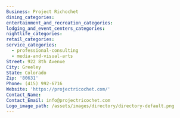 ```yaml
---
Business: Project Richochet
dining_categories:
entertainment_and_recreation_categories:
lodging_and_event_centers_categories:
nightlife_categories:
retail_categories:
service_categories:
  - professional-consulting
  - media-and-visual-arts
Street: 922 8th Avenue
City: Greeley
State: Colorado
Zip: '80631'
Phone: (415) 992-6716
Website: 'https://projectricochet.com/'
Contact_Name:
Contact_Email: info@projectricochet.com
Logo_image_path: /assets/images/directory/directory-default.png
---
```



